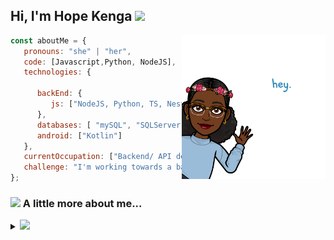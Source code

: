 <h2> Hi, I'm Hope Kenga <img src="https://media.giphy.com/media/12oufCB0MyZ1Go/giphy.gif" width="50"></h2>
<img align='right' src="https://github.com/HopeKenga/HopeKenga/blob/main/IMG_1516.PNG" width="230">


```javascript
const aboutMe = {
   pronouns: "she" | "her",
   code: [Javascript,Python, NodeJS],
   technologies: {
   
      backEnd: {
         js: ["NodeJS, Python, TS, NestJS"],
      },
      databases: [ "mySQL", "SQLServer"],
      android: ["Kotlin"]
   },
   currentOccupation: ["Backend/ API developer @ PieMe Kenya"],
   challenge: "I'm working towards a backend developer role.",
};
```

### <img src="https://media.giphy.com/media/VgCDAzcKvsR6OM0uWg/giphy.gif" width="50"> A little more about me... 

<details>
<summary>
  <a href="https://github.com/K-Kraken"><img src="https://img.shields.io/badge/-Expand%20to%20know%20more-b03544?style=for-the-badge" /></a>
</summary>
<img align='center' src="https://github.com/HopeKenga/HopeKenga/blob/main/IMG_1517.PNG" width="250">

### Little More About Me  

Hey there! 😄 My name is Hope Kenga. I'm a 22-year-old  developer  from Nairobi, Kenya who's a lover of life with a soft spot for family, nature, cats, mental health and cooking. I'm passionate about building smooth user journeys that are clean and aesthetically pleasing. I try  build something new every once in a while so pass by and leave your thoughts kindly.I love meeting new people and learning new things, so please feel free to say hello and share a story with me. I'm good at Team Building and collaboration and I'm currently working with a really great and innovative team to build great softwares to assist and build user-friendly and awesome products that have a huge coversion rate. 

Here's my favourite song for you :trumpet:- [**Kanyoni** by **Barbara Wangui**.](https://youtu.be/XR45Txa3IeI)

